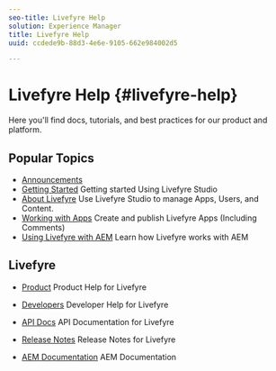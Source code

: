 ```yaml
---
seo-title: Livefyre Help
solution: Experience Manager
title: Livefyre Help
uuid: ccdede9b-88d3-4e6e-9105-662e984002d5

---
```


# Livefyre Help {#livefyre-help}

Here you'll find docs, tutorials, and best practices for our product and platform.

## Popular Topics

* [Announcements](c-anouncements.md#c_anouncements)
* [Getting Started](c_getting_started.md#c_getting_started)
  Getting started Using Livefyre Studio  
* [About Livefyre](c-product.md#c_product)
  Use Livefyre Studio to manage Apps, Users, and Content.  
* [Working with Apps](c-about-apps/c-about-apps.md#c_about_apps)
  Create and publish Livefyre Apps (Including Comments)
* [Using Livefyre with AEM](https://helpx.adobe.com/experience-manager/6-3/sites/administering/using/livefyre.html)
  Learn how Livefyre works with AEM

## Livefyre

* [Product](c-product.md#c_product)
  Product Help for Livefyre
    
* [Developers](c_developer_docs.md#c_developer_docs)
  Developer Help for Livefyre
    
* [API Docs](https://api.livefyre.com)
  API Documentation for Livefyre
    
* [Release Notes](c-rn/c-rn.md#c_rn)
  Release Notes for Livefyre
    
* [AEM Documentation](https://docs.adobe.com/content/docs/en/aem/6-3.html)
  AEM Documentation
